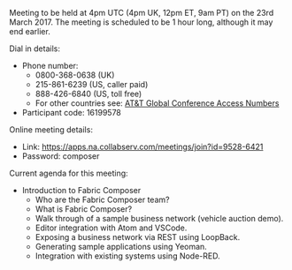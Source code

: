 Meeting to be held at 4pm UTC (4pm UK, 12pm ET, 9am PT) on the 23rd March 2017.
The meeting is scheduled to be 1 hour long, although it may end earlier.

Dial in details:
* Phone number:
  * 0800-368-0638 (UK)
  * 215-861-6239 (US, caller paid)
  * 888-426-6840 (US, toll free)
  * For other countries see: [AT&T Global Conference Access Numbers](https://www.teleconference.att.com/servlet/glbAccess?process=1&accessCode=16199578&accessNumber=08003680638&brand=att&lang=English)
* Participant code: 16199578

Online meeting details:
* Link: https://apps.na.collabserv.com/meetings/join?id=9528-6421
* Password: composer

Current agenda for this meeting:

* Introduction to Fabric Composer
  * Who are the Fabric Composer team?
  * What is Fabric Composer?
  * Walk through of a sample business network (vehicle auction demo).
  * Editor integration with Atom and VSCode.
  * Exposing a business network via REST using LoopBack.
  * Generating sample applications using Yeoman.
  * Integration with existing systems using Node-RED.
